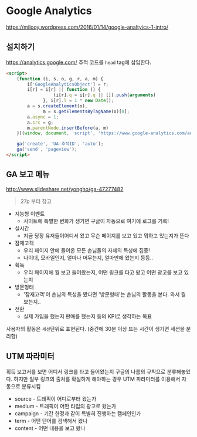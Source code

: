 # Google Analytics
https://milooy.wordpress.com/2016/01/14/google-analtyics-1-intro/

## 설치하기
https://analytics.google.com/
추적 코드를 `head` tag에 삽입한다.
```html
<script>
    (function (i, s, o, g, r, a, m) {
        i['GoogleAnalyticsObject'] = r;
        i[r] = i[r] || function () {
                  (i[r].q = i[r].q || []).push(arguments)
              }, i[r].l = 1 * new Date();
        a = s.createElement(o),
              m = s.getElementsByTagName(o)[0];
        a.async = 1;
        a.src = g;
        m.parentNode.insertBefore(a, m)
    })(window, document, 'script', 'https://www.google-analytics.com/analytics.js', 'ga');

    ga('create', 'UA-추적ID', 'auto');
    ga('send', 'pageview');
</script>
```

## GA 보고 메뉴
http://www.slideshare.net/yongho/ga-47277482
> 27p 부터 참고

* 지능형 이벤트 
    - 사이트에 특별한 변화가 생기면 구글이 자동으로 여기에 로그를 기록!
* 실시간 
    - 지금 당장 유저들이어디서 왔고 무슨 페이지를 보고 있고 뭐하고 있는지가 뜬다
* 잠재고객
    - 우리 페이지 안에 들어온 모든 손님들의 자체의 특성에 집중! 
    - 나이대, 모바일인지, 얼마나 머무는지, 얼마만에 왔는지 등등..
* 획득
    - 우리 페이지에 뭘 보고 들어왔는지, 어떤 링크를 타고 왔고 어떤 광고를 보고 있는지
* 방문형태 
    - '잠재고객'이 손님의 특성을 봤다면 '방문형태'는 손님의 활동을 본다. 와서 뭘 보는지..
* 전환
    - 실제 가입을 했는지 판매를 했는지 등의 KPI로 생각하는 목표

사용자의 활동은 `세션`단위로 표현된다. (중간에 30분 이상 뜨는 시간이 생기면 세션을 분리함)

## UTM 파라미터
획득 보고서를 보면 어디서 링크를 타고 들어왔는지 구글의 나름의 규칙으로 분류해놓았다.
하지만 일부 링크의 출처를 확실하게 해야하는 경우 UTM 파라미터를 이용해서 자동으로 분류시킴

* source - 트래픽이 어디로부터 왔는가
* medium - 트래픽이 어떤 타입의 광고로 왔는가
* campaign - 기간 한정과 같이 특별히 진행하는 캠페인인가
* term - 어떤 단어를 검색해서 왔나
* content - 어떤 내용을 보고 왔나